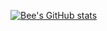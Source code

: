 [![Bee's GitHub stats](https://github-readme-stats.vercel.app/api/top-langs?username=beedawn&hide=html,scss,stylus,blade,jupyter%20notebook,css,shell,batchfile,dockerfile,Makefile,Tcl&theme=algolia&show_icons=true)](https://github.com/beedawn)

